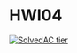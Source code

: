 # HWI04

[![SolvedAC tier](http://mazassumnida.wtf/api/v2/generate_badge?boj={HWI04})](https://solved.ac/{}) 
